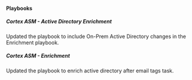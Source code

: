 #### Playbooks

##### Cortex ASM - Active Directory Enrichment

Updated the playbook to include On-Prem Active Directory changes in the Enrichment playbook.

##### Cortex ASM - Enrichment

Updated the playbook to enrich active directory after email tags task.